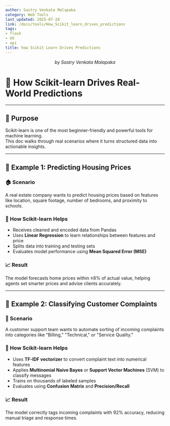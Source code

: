 ```yaml
---
author: Sastry Venkata Malapaka
category: Web Tools
last_updated: 2025-07-28
link: /docs/tools/How_Scikit_learn_drives_predictions
tags:
- flask
- UX
- api
title: how Scikit Learn Drives Predictions
---
```


<p style="text-align:center;"><em>by Sastry Venkata Malapaka</em></p>


# 🧪 How Scikit-learn Drives Real-World Predictions

---

## 📌 Purpose

Scikit-learn is one of the most beginner-friendly and powerful tools for machine learning.  
This doc walks through real scenarios where it turns structured data into actionable insights.

---

## 🧩 Example 1: Predicting Housing Prices

### 🏠 Scenario  
A real estate company wants to predict housing prices based on features like location, square footage, number of bedrooms, and proximity to schools.

### 🔧 How Scikit-learn Helps  
- Receives cleaned and encoded data from Pandas  
- Uses **Linear Regression** to learn relationships between features and price  
- Splits data into training and testing sets  
- Evaluates model performance using **Mean Squared Error (MSE)**

### 📈 Result  
The model forecasts home prices within ±8% of actual value, helping agents set smarter prices and advise clients accurately.

---

## 🧩 Example 2: Classifying Customer Complaints

### 💬 Scenario  
A customer support team wants to automate sorting of incoming complaints into categories like "Billing," "Technical," or "Service Quality."

### 🔧 How Scikit-learn Helps  
- Uses **TF-IDF vectorizer** to convert complaint text into numerical features  
- Applies **Multinomial Naive Bayes** or **Support Vector Machines** (SVM) to classify messages  
- Trains on thousands of labeled samples  
- Evaluates using **Confusion Matrix** and **Precision/Recall**

### 📈 Result  
The model correctly tags incoming complaints with 92% accuracy, reducing manual triage and response times.